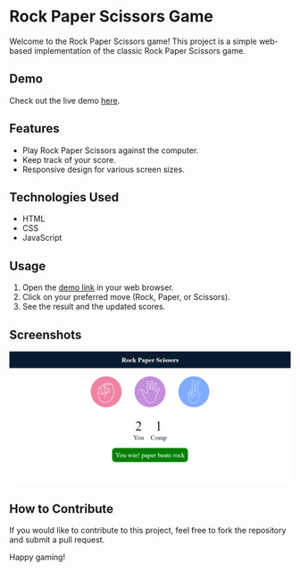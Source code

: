 # Rock Paper Scissors Game

Welcome to the Rock Paper Scissors game! This project is a simple web-based implementation of the classic Rock Paper Scissors game.

## Demo

Check out the live demo [here](https://ayushagrawal123.github.io/Web_Development/Rock-Paper-Scissor-Apna-College/).

## Features

- Play Rock Paper Scissors against the computer.
- Keep track of your score.
- Responsive design for various screen sizes.

## Technologies Used

- HTML
- CSS
- JavaScript

## Usage

1. Open the [demo link](https://ayushagrawal123.github.io/Web_Development/Rock-Paper-Scissor-Apna-College/) in your web browser.
2. Click on your preferred move (Rock, Paper, or Scissors).
3. See the result and the updated scores.

## Screenshots

![Screenshot 1](./images/Screenshot.png)


## How to Contribute

If you would like to contribute to this project, feel free to fork the repository and submit a pull request.


Happy gaming!
